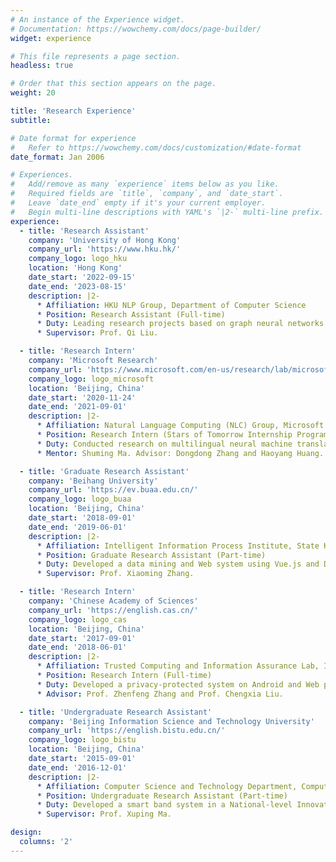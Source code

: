 ```yaml
---
# An instance of the Experience widget.
# Documentation: https://wowchemy.com/docs/page-builder/
widget: experience

# This file represents a page section.
headless: true

# Order that this section appears on the page.
weight: 20

title: 'Research Experience'
subtitle:

# Date format for experience
#   Refer to https://wowchemy.com/docs/customization/#date-format
date_format: Jan 2006

# Experiences.
#   Add/remove as many `experience` items below as you like.
#   Required fields are `title`, `company`, and `date_start`.
#   Leave `date_end` empty if it's your current employer.
#   Begin multi-line descriptions with YAML's `|2-` multi-line prefix.
experience:
  - title: 'Research Assistant'
    company: 'University of Hong Kong'
    company_url: 'https://www.hku.hk/'
    company_logo: logo_hku
    location: 'Hong Kong'
    date_start: '2022-09-15'
    date_end: '2023-08-15'
    description: |2-
      * Affiliation: HKU NLP Group, Department of Computer Science
      * Position: Research Assistant (Full-time)
      * Duty: Leading research projects based on graph neural networks and multimodal generation (natural language processing and computer vision).
      * Supervisor: Prof. Qi Liu.

  - title: 'Research Intern'
    company: 'Microsoft Research'
    company_url: 'https://www.microsoft.com/en-us/research/lab/microsoft-research-asia/'
    company_logo: logo_microsoft
    location: 'Beijing, China'
    date_start: '2020-11-24'
    date_end: '2021-09-01'
    description: |2-
      * Affiliation: Natural Language Computing (NLC) Group, Microsoft Research Asia
      * Position: Research Intern (Stars of Tomorrow Internship Program) (Full-time)
      * Duty: Conducted research on multilingual neural machine translation.
      * Mentor: Shuming Ma. Advisor: Dongdong Zhang and Haoyang Huang.

  - title: 'Graduate Research Assistant'
    company: 'Beihang University'
    company_url: 'https://ev.buaa.edu.cn/'
    company_logo: logo_buaa
    location: 'Beijing, China'
    date_start: '2018-09-01'
    date_end: '2019-06-01'
    description: |2-
      * Affiliation: Intelligent Information Process Institute, State Key Lab of Software Development Environment, School of Computer Science and Engineering
      * Position: Graduate Research Assistant (Part-time)
      * Duty: Developed a data mining and Web system using Vue.js and Django.
      * Supervisor: Prof. Xiaoming Zhang.

  - title: 'Research Intern'
    company: 'Chinese Academy of Sciences'
    company_url: 'https://english.cas.cn/'
    company_logo: logo_cas
    location: 'Beijing, China'
    date_start: '2017-09-01'
    date_end: '2018-06-01'
    description: |2-
      * Affiliation: Trusted Computing and Information Assurance Lab, Institute of Software
      * Position: Research Intern (Full-time)
      * Duty: Developed a privacy-protected system on Android and Web platform.
      * Advisor: Prof. Zhenfeng Zhang and Prof. Chengxia Liu.

  - title: 'Undergraduate Research Assistant'
    company: 'Beijing Information Science and Technology University'
    company_url: 'https://english.bistu.edu.cn/'
    company_logo: logo_bistu
    location: 'Beijing, China'
    date_start: '2015-09-01'
    date_end: '2016-12-01'
    description: |2-
      * Affiliation: Computer Science and Technology Department, Computer School
      * Position: Undergraduate Research Assistant (Part-time)
      * Duty: Developed a smart band system in a National-level Innovation Project.
      * Supervisor: Prof. Xuping Ma.

design:
  columns: '2'
---
```

